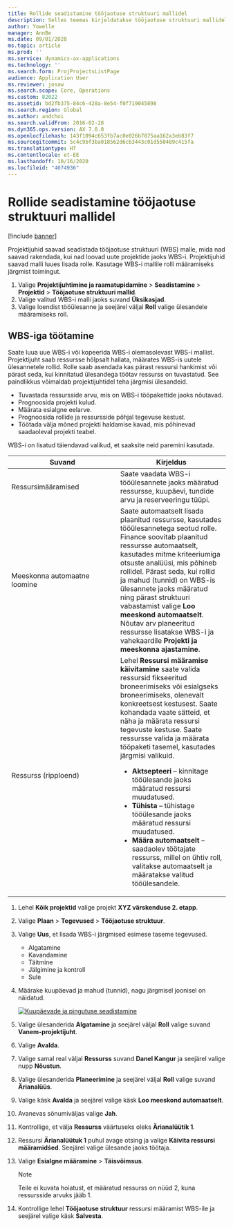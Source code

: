 ```yaml
---
title: Rollide seadistamine tööjaotuse struktuuri mallidel
description: Selles teemas kirjeldatakse tööjaotuse struktuuri mallidele rolliteabe seadistamist.
author: Yowelle
manager: AnnBe
ms.date: 09/01/2020
ms.topic: article
ms.prod: ''
ms.service: dynamics-ax-applications
ms.technology: ''
ms.search.form: ProjProjectsListPage
audience: Application User
ms.reviewer: josaw
ms.search.scope: Core, Operations
ms.custom: 82022
ms.assetid: bd2fb375-84c6-428a-8e54-f0f719045898
ms.search.region: Global
ms.author: andchoi
ms.search.validFrom: 2016-02-28
ms.dyn365.ops.version: AX 7.0.0
ms.openlocfilehash: 143f1094c653fb7ac0e026b7875aa162a3eb83f7
ms.sourcegitcommit: 5c4c9bf3ba018562d6cb3443c01d550489c415fa
ms.translationtype: HT
ms.contentlocale: et-EE
ms.lasthandoff: 10/16/2020
ms.locfileid: "4074936"
---
```

# <a name="set-up-roles-on-work-breakdown-structure-templates"></a>Rollide seadistamine tööjaotuse struktuuri mallidel

[!include [banner](../includes/banner.md)]

Projektijuhid saavad seadistada tööjaotuse struktuuri (WBS) malle, mida nad saavad rakendada, kui nad loovad uute projektide jaoks WBS-i. Projektijuhid saavad malli luues lisada rolle. Kasutage WBS-i mallile rolli määramiseks järgmist toimingut.

1. Valige **Projektijuhtimine ja raamatupidamine** > **Seadistamine** > **Projektid** > **Tööjaotuse struktuuri mallid**.
2. Valige valitud WBS-i malli jaoks suvand **Üksikasjad**.
3. Valige loendist tööülesanne ja seejärel väljal **Roll** valige ülesandele määramiseks roll.

## <a name="work-with-a-wbs"></a>WBS-iga töötamine

Saate luua uue WBS-i või kopeerida WBS-i olemasolevast WBS-i mallist. Projektijuht saab ressursse hõlpsalt hallata, määrates WBS-is uutele ülesannetele rollid. Rolle saab asendada kas pärast ressursi hankimist või pärast seda, kui kinnitatud ülesandega töötav ressurss on tuvastatud. See paindlikkus võimaldab projektijuhtidel teha järgmisi ülesandeid.

- Tuvastada ressursside arvu, mis on WBS-i tööpakettide jaoks nõutavad.
- Prognoosida projekti kulud.
- Määrata esialgne eelarve.
- Prognoosida rollide ja ressursside põhjal tegevuse kestust.
- Töötada välja mõned projekti haldamise kavad, mis põhinevad saadaoleval projekti teabel.

WBS-i on lisatud täiendavad valikud, et saaksite neid paremini kasutada.

<table>
<colgroup>
<col width="50%" />
<col width="50%" />
</colgroup>
<thead>
<tr class="header">
<th>Suvand</th>
<th>Kirjeldus</th>
</tr>
</thead>
<tbody>
<tr class="odd">
<td>Ressursimääramised</td>
<td>Saate vaadata WBS-i tööülesannete jaoks määratud ressursse, kuupäevi, tundide arvu ja reserveeringu tüüpi.</td>
</tr>
<tr class="even">
<td>Meeskonna automaatne loomine</td>
<td>Saate automaatselt lisada plaanitud ressursse, kasutades tööülesannetega seotud rolle. Finance soovitab plaanitud ressursse automaatselt, kasutades mitme kriteeriumiga otsuste analüüsi, mis põhineb rollidel. Pärast seda, kui rollid ja mahud (tunnid) on WBS-is ülesannete jaoks määratud ning pärast struktuuri vabastamist valige <strong>Loo meeskond automaatselt</strong>. Nõutav arv planeeritud ressursse lisatakse WBS-i ja vahekaardile <strong>Projekti ja meeskonna ajastamine</strong>.</td>
</tr>
<tr class="odd">
<td>Ressurss (ripploend)</td>
<td>Lehel <strong>Ressursi määramise käivitamine</strong> saate valida ressursid fikseeritud broneerimiseks või esialgseks broneerimiseks, olenevalt konkreetsest kestusest. Saate kohandada vaate sätteid, et näha ja määrata ressursi tegevuste kestuse. Saate ressursse valida ja määrata tööpaketi tasemel, kasutades järgmisi valikuid.
<ul>
<li><strong>Aktsepteeri</strong> – kinnitage tööülesande jaoks määratud ressursi muudatused.</li>
<li><strong>Tühista</strong> – tühistage tööülesande jaoks määratud ressursi muudatused.</li>
<li><strong>Määra automaatselt</strong> – saadaolev töötajate ressurss, millel on ühtiv roll, valitakse automaatselt ja määratakse valitud tööülesandele.</li>
</ul></td>
</tr>
</tbody>
</table>

1. Lehel **Kõik projektid** valige projekt **XYZ värskenduse 2. etapp**.
2. Valige **Plaan** > **Tegevused** > **Tööjaotuse struktuur**.
3. Valige **Uus**, et lisada WBS-i järgmised esimese taseme tegevused.

    - Algatamine
    - Kavandamine
    - Täitmine
    - Jälgimine ja kontroll
    - Sule

4. Määrake kuupäevad ja mahud (tunnid), nagu järgmisel joonisel on näidatud.

    [![Kuupäevade ja pingutuse seadistamine](./media/projectresourcing10.jpg)](./media/projectresourcing10.jpg)

5. Valige ülesanderida **Algatamine** ja seejärel väljal **Roll** valige suvand **Vanem-projektijuht**.
6. Valige **Avalda**.
7. Valige samal real väljal **Ressurss** suvand **Danel Kangur** ja seejärel valige nupp **Nõustun**.
8. Valige ülesanderida **Planeerimine** ja seejärel väljal **Roll** valige suvand **Ärianalüüs**.
9. Valige käsk **Avalda** ja seejärel valige käsk **Loo meeskond automaatselt**.
10. Avanevas sõnumiväljas valige **Jah**.
11. Kontrollige, et välja **Ressurss** väärtuseks oleks **Ärianalüütik 1**.
12. Ressursi **Ärianalüütuk 1** puhul avage otsing ja valige **Käivita ressursi määramidśed**. Seejärel valige ülesande jaoks töötaja.
13. Valige **Esialgne määramine** &gt; **Täisvõimsus**.

    > [!NOTE] 
    > Teile ei kuvata hoiatust, et määratud ressurss on nüüd 2, kuna ressursside arvuks jääb 1.

14. Kontrollige lehel **Tööjaotuse struktuur** ressursi määramist WBS-ile ja seejärel valige käsk **Salvesta**.
